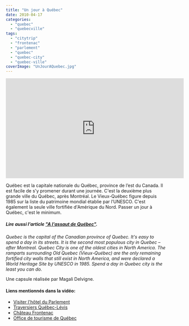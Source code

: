 ```yaml
---
title: "Un jour à Québec"
date: 2010-04-17
categories: 
  - "quebec"
  - "quebecville"
tags: 
  - "citytrip"
  - "frontenac"
  - "parlement"
  - "quebec"
  - "quebec-city"
  - "quebec-ville"
coverImage: "UnJourAQuebec.jpg"
---
```


<iframe src="https://www.youtube.com/embed/5YZZfSIob_g" width="560" height="315" frameborder="0" allowfullscreen="allowfullscreen"></iframe>

Québec est la capitale nationale du Québec, province de l’est du Canada. Il est facile de s'y promener durant une journée. C'est la deuxième plus grande ville du Québec, après Montréal. Le Vieux-Québec figure depuis 1985 sur la liste du patrimoine mondial établie par l’UNESCO. C'est également la seule ville fortifiée d'Amérique du Nord. Passer un jour à Québec, c'est le minimum.

##### Lire aussi l'article ["A l'assaut de Québec"](https://noteauvoyageur.eu/deux-jours-a-quebec-partie-1/).

_Quebec is the capital of the Canadian province of Quebec. It's easy to spend a day in its streets. It is the second most populous city in Quebec – after Montreal. Quebec City is one of the oldest cities in North America. The ramparts surrounding Old Quebec (Vieux-Québec) are the only remaining fortified city walls that still exist in North America, and were declared a World Heritage Site by UNESCO in 1985. Spend a day in Quebec city is the least you can do._

Une capsule réalisée par Magali Delvigne.

#### Liens mentionnés dans la vidéo:

- [Visiter l'hôtel du Parlement](http://www.assnat.qc.ca/fr/visiteurs/visites-guidees.html)
- [Traversiers Québec-Lévis](http://www.traversiers.gouv.qc.ca/traverses/quebeclevis_1.php)
- [Château Frontenac](http://www.fairmont.com/frontenac)
- [Office de tourisme de Québec](http://www.quebecregion.com/fr)
